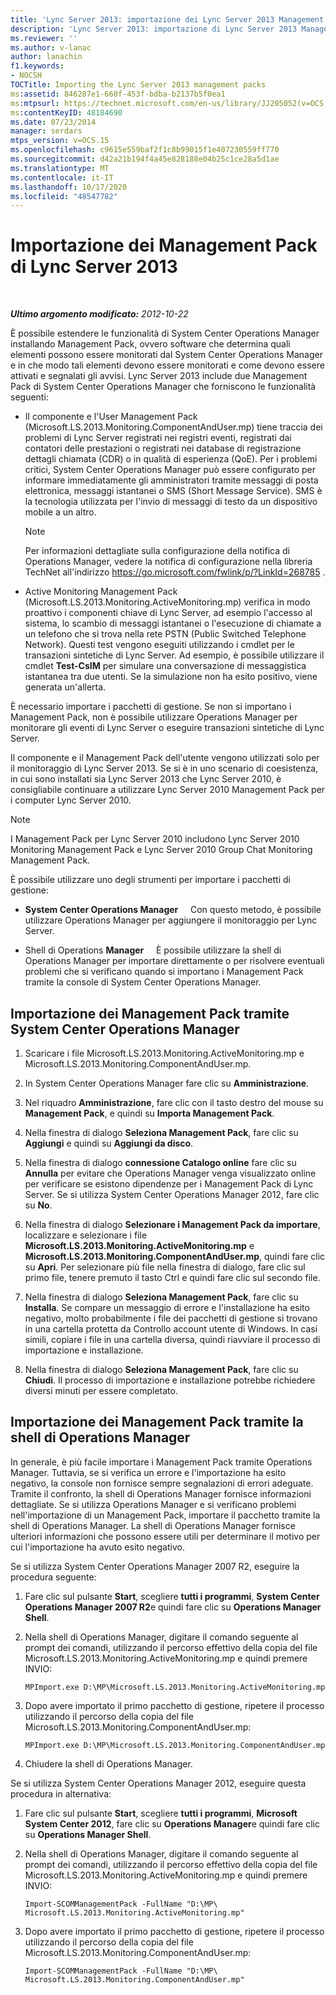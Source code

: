```yaml
---
title: 'Lync Server 2013: importazione dei Lync Server 2013 Management Pack'
description: 'Lync Server 2013: importazione di Lync Server 2013 Management Pack.'
ms.reviewer: ''
ms.author: v-lanac
author: lanachin
f1.keywords:
- NOCSH
TOCTitle: Importing the Lync Server 2013 management packs
ms:assetid: 846287e1-660f-453f-bdba-b2137b5f0ea1
ms:mtpsurl: https://technet.microsoft.com/en-us/library/JJ205052(v=OCS.15)
ms:contentKeyID: 48184690
ms.date: 07/23/2014
manager: serdars
mtps_version: v=OCS.15
ms.openlocfilehash: c9615e559baf2f1c8b99015f1e407230559ff770
ms.sourcegitcommit: d42a21b194f4a45e828188e04b25c1ce28a5d1ae
ms.translationtype: MT
ms.contentlocale: it-IT
ms.lasthandoff: 10/17/2020
ms.locfileid: "48547782"
---
```

# <a name="importing-the-lync-server-2013-management-packs"></a>Importazione dei Management Pack di Lync Server 2013

<div data-xmlns="http://www.w3.org/1999/xhtml">

<div class="topic" data-xmlns="http://www.w3.org/1999/xhtml" data-msxsl="urn:schemas-microsoft-com:xslt" data-cs="https://msdn.microsoft.com/">

<div data-asp="https://msdn2.microsoft.com/asp">



</div>

<div id="mainSection">

<div id="mainBody">

<span> </span>

_**Ultimo argomento modificato:** 2012-10-22_

È possibile estendere le funzionalità di System Center Operations Manager installando Management Pack, ovvero software che determina quali elementi possono essere monitorati dal System Center Operations Manager e in che modo tali elementi devono essere monitorati e come devono essere attivati e segnalati gli avvisi. Lync Server 2013 include due Management Pack di System Center Operations Manager che forniscono le funzionalità seguenti:

  - Il componente e l'User Management Pack (Microsoft.LS.2013.Monitoring.ComponentAndUser.mp) tiene traccia dei problemi di Lync Server registrati nei registri eventi, registrati dai contatori delle prestazioni o registrati nei database di registrazione dettagli chiamata (CDR) o in qualità di esperienza (QoE). Per i problemi critici, System Center Operations Manager può essere configurato per informare immediatamente gli amministratori tramite messaggi di posta elettronica, messaggi istantanei o SMS (Short Message Service). SMS è la tecnologia utilizzata per l'invio di messaggi di testo da un dispositivo mobile a un altro.
    
    <div>
    

    > [!NOTE]  
    > Per informazioni dettagliate sulla configurazione della notifica di Operations Manager, vedere la notifica di configurazione nella libreria TechNet all'indirizzo <A href="https://go.microsoft.com/fwlink/p/?linkid=268785">https://go.microsoft.com/fwlink/p/?LinkId=268785</A> .

    
    </div>

  - Active Monitoring Management Pack (Microsoft.LS.2013.Monitoring.ActiveMonitoring.mp) verifica in modo proattivo i componenti chiave di Lync Server, ad esempio l'accesso al sistema, lo scambio di messaggi istantanei o l'esecuzione di chiamate a un telefono che si trova nella rete PSTN (Public Switched Telephone Network). Questi test vengono eseguiti utilizzando i cmdlet per le transazioni sintetiche di Lync Server. Ad esempio, è possibile utilizzare il cmdlet **Test-CsIM** per simulare una conversazione di messaggistica istantanea tra due utenti. Se la simulazione non ha esito positivo, viene generata un'allerta.

È necessario importare i pacchetti di gestione. Se non si importano i Management Pack, non è possibile utilizzare Operations Manager per monitorare gli eventi di Lync Server o eseguire transazioni sintetiche di Lync Server.

Il componente e il Management Pack dell'utente vengono utilizzati solo per il monitoraggio di Lync Server 2013. Se si è in uno scenario di coesistenza, in cui sono installati sia Lync Server 2013 che Lync Server 2010, è consigliabile continuare a utilizzare Lync Server 2010 Management Pack per i computer Lync Server 2010.

<div>


> [!NOTE]  
> I Management Pack per Lync Server 2010 includono Lync Server 2010 Monitoring Management Pack e Lync Server 2010 Group Chat Monitoring Management Pack.



</div>

È possibile utilizzare uno degli strumenti per importare i pacchetti di gestione:

  - **System Center Operations Manager**     Con questo metodo, è possibile utilizzare Operations Manager per aggiungere il monitoraggio per Lync Server.

  - Shell di Operations **Manager**     È possibile utilizzare la shell di Operations Manager per importare direttamente o per risolvere eventuali problemi che si verificano quando si importano i Management Pack tramite la console di System Center Operations Manager.

<div>

## <a name="importing-the-management-packs-by-using-system-center-operations-manager"></a>Importazione dei Management Pack tramite System Center Operations Manager

1.  Scaricare i file Microsoft.LS.2013.Monitoring.ActiveMonitoring.mp e Microsoft.LS.2013.Monitoring.ComponentAndUser.mp.

2.  In System Center Operations Manager fare clic su **Amministrazione**.

3.  Nel riquadro **Amministrazione**, fare clic con il tasto destro del mouse su **Management Pack**, e quindi su **Importa Management Pack**.

4.  Nella finestra di dialogo **Seleziona Management Pack**, fare clic su **Aggiungi** e quindi su **Aggiungi da disco**.

5.  Nella finestra di dialogo **connessione Catalogo online** fare clic su **Annulla** per evitare che Operations Manager venga visualizzato online per verificare se esistono dipendenze per i Management Pack di Lync Server. Se si utilizza System Center Operations Manager 2012, fare clic su **No**.

6.  Nella finestra di dialogo **Selezionare i Management Pack da importare**, localizzare e selezionare i file **Microsoft.LS.2013.Monitoring.ActiveMonitoring.mp** e **Microsoft.LS.2013.Monitoring.ComponentAndUser.mp**, quindi fare clic su **Apri**. Per selezionare più file nella finestra di dialogo, fare clic sul primo file, tenere premuto il tasto Ctrl e quindi fare clic sul secondo file.

7.  Nella finestra di dialogo **Seleziona Management Pack**, fare clic su **Installa**. Se compare un messaggio di errore e l'installazione ha esito negativo, molto probabilmente i file dei pacchetti di gestione si trovano in una cartella protetta da Controllo account utente di Windows. In casi simili, copiare i file in una cartella diversa, quindi riavviare il processo di importazione e installazione.

8.  Nella finestra di dialogo **Seleziona Management Pack**, fare clic su **Chiudi**. Il processo di importazione e installazione potrebbe richiedere diversi minuti per essere completato.

</div>

<div>

## <a name="importing-management-packs-by-using-the-operations-manager-shell"></a>Importazione dei Management Pack tramite la shell di Operations Manager

In generale, è più facile importare i Management Pack tramite Operations Manager. Tuttavia, se si verifica un errore e l'importazione ha esito negativo, la console non fornisce sempre segnalazioni di errori adeguate. Tramite il confronto, la shell di Operations Manager fornisce informazioni dettagliate. Se si utilizza Operations Manager e si verificano problemi nell'importazione di un Management Pack, importare il pacchetto tramite la shell di Operations Manager. La shell di Operations Manager fornisce ulteriori informazioni che possono essere utili per determinare il motivo per cui l'importazione ha avuto esito negativo.

Se si utilizza System Center Operations Manager 2007 R2, eseguire la procedura seguente:

1.  Fare clic sul pulsante **Start**, scegliere **tutti i programmi**, **System Center Operations Manager 2007 R2**e quindi fare clic su **Operations Manager Shell**.

2.  Nella shell di Operations Manager, digitare il comando seguente al prompt dei comandi, utilizzando il percorso effettivo della copia del file Microsoft.LS.2013.Monitoring.ActiveMonitoring.mp e quindi premere INVIO:
    
        MPImport.exe D:\MP\Microsoft.LS.2013.Monitoring.ActiveMonitoring.mp

3.  Dopo avere importato il primo pacchetto di gestione, ripetere il processo utilizzando il percorso della copia del file Microsoft.LS.2013.Monitoring.ComponentAndUser.mp:
    
        MPImport.exe D:\MP\Microsoft.LS.2013.Monitoring.ComponentAndUser.mp

4.  Chiudere la shell di Operations Manager.

Se si utilizza System Center Operations Manager 2012, eseguire questa procedura in alternativa:

1.  Fare clic sul pulsante **Start**, scegliere **tutti i programmi**, **Microsoft System Center 2012**, fare clic su **Operations Manager**e quindi fare clic su **Operations Manager Shell**.

2.  Nella shell di Operations Manager, digitare il comando seguente al prompt dei comandi, utilizzando il percorso effettivo della copia del file Microsoft.LS.2013.Monitoring.ActiveMonitoring.mp e quindi premere INVIO:
    
        Import-SCOMManagementPack -FullName "D:\MP\ Microsoft.LS.2013.Monitoring.ActiveMonitoring.mp"

3.  Dopo avere importato il primo pacchetto di gestione, ripetere il processo utilizzando il percorso della copia del file Microsoft.LS.2013.Monitoring.ComponentAndUser.mp:
    
        Import-SCOMManagementPack -FullName "D:\MP\ Microsoft.LS.2013.Monitoring.ComponentAndUser.mp"

</div>

</div>

<span> </span>

</div>

</div>

</div>

